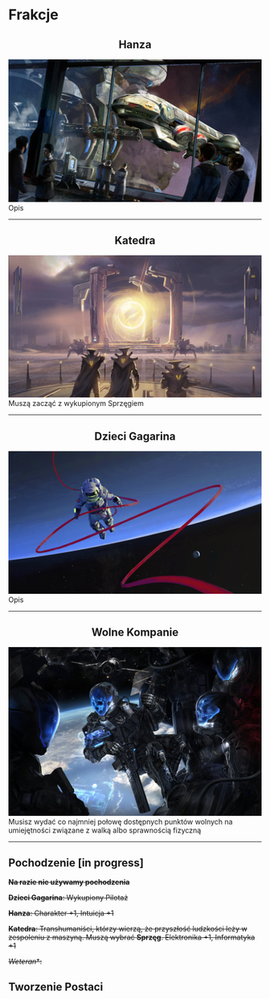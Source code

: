 <h1>Frakcje</h1>

<div align="center">
<div><h2>Hanza</h2></div>
<img src="images/hansa.jpg" alt="Hanza" width="600">
</div>
Opis
<hr>

<div align="center">
<div><h2>Katedra</h2></div>
<img src="images/cyborg.png" alt="cyborg" width="600">
</div>
Muszą zacząć z wykupionym Sprzęgiem
<hr>

<div align="center">
<div><h2>Dzieci Gagarina</h2></div>
<img src="images/pilot2.jpg" alt="Pilot" width="600">
</div>
Opis
<hr>

<div align="center">
<div><h2>Wolne Kompanie</h2></div>
<img src="images/vet.jpg" alt="wojsko" width="600">
</div>
Musisz wydać co najmniej połowę dostępnych punktów wolnych na umiejętności związane z walką albo sprawnością fizyczną
<hr>



~~<h2>Pochodzenie [in progress] </h2>~~

~~**Na razie nie używamy pochodzenia**~~

~~**Dzieci Gagarina**: Wykupiony Pilotaż~~

~~**Hanza**: Charakter +1, Intuicja +1~~

~~**Katedra**: Transhumaniści, którzy wierzą, że przyszłość ludzkości leży w zespoleniu z maszyną. Muszą wybrać **Sprzęg**. Elektronika +1, Informatyka +1~~

~~*Weteran**:~~

~~<h2>Tworzenie Postaci</h2>~~
